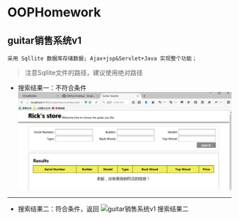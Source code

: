 # OOPHomework
## guitar销售系统v1
    采用 Sqllite 数据库存储数据; Ajax+jsp&Servlet+Java 实现整个功能；
> 注意Sqllite文件的路径，建议使用绝对路径
>

* 搜索结果一：不符合条件
![guitar销售系统v1 搜索结果一](https://github.com/leoorpio/OOPHomework/blob/master/GuitarSearch/img/result_01.png "result01")

---    

* 搜索结果二：符合条件，返回
![guitar销售系统v1 搜索结果二](https://raw.githubusercontent.com/leoorpio/OOPHomework/master/task_01/img/result_02.png "result02")
